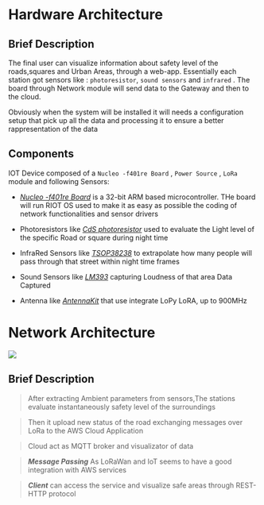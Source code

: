 
# Hardware Architecture

## Brief Description
The final user can visualize information about safety level of the roads,squares and Urban Areas, through a web-app. Essentially each station got sensors like : `photoresistor`, `sound sensors` and `infrared` . The board through Network module will send data to the Gateway and then to the cloud.
  
Obviously when the system will be installed it will needs a configuration setup that pick up all the data and processing it to ensure a better rappresentation of the data


## Components

IOT Device composed of a `Nucleo -f401re Board` , `Power Source` , `LoRa` module and following Sensors:

- [*Nucleo -f401re Board*](https://www.st.com/en/evaluation-tools/nucleo-f401re.html) is a 32-bit ARM based microcontroller. THe board will run RIOT OS used to make it as easy as possible the coding of network functionalities and sensor drivers

- Photoresistors like [*CdS photoresistor*](https://www.adafruit.com/product/161) used to evaluate the Light level of the specific Road or square during night time

- InfraRed Sensors like [*TSOP38238*](https://www.adafruit.com/product/157) to extrapolate how many people will pass through that street within night time frames

- Sound Sensors like [*LM393*](https://components101.com/modules/lm393-sound-detection-sensor-module) capturing Loudness of that area Data Captured 

- Antenna like [*AntennaKit*](https://www.adafruit.com/product/3340) that use integrate LoPy LoRA, up to 900MHz 


# Network Architecture

![](https://github.com/nardoz-dev/projectName/blob/main/docs/sharedpictures/IoTDiagram.png)

## Brief Description
> After extracting Ambient parameters from sensors,The stations evaluate instantaneously safety level of the surroundings

> Then it upload new status of the road exchanging messages over LoRa to the AWS Cloud Application

> Cloud act as MQTT broker and visualizator of data

> ***Message Passing*** As LoRaWan and IoT seems to have a good integration with AWS services


> ***Client*** can access the service and visualize safe areas through REST-HTTP protocol
